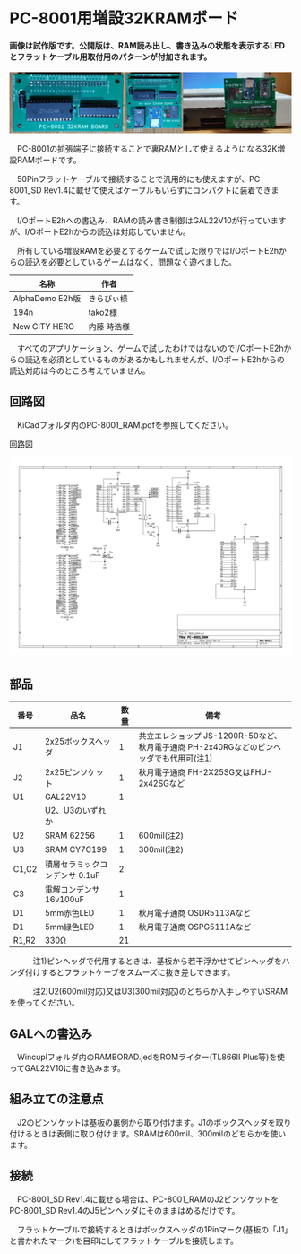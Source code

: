 # PC-8001用増設32KRAMボード

#### 画像は試作版です。公開版は、RAM読み出し、書き込みの状態を表示するLEDとフラットケーブル用取付用のパターンが付加されます。
![PC-8001_RAM](https://github.com/yanataka60/PC-8001_RAM/blob/main/jpeg/TITLE.jpg)

　PC-8001の拡張端子に接続することで裏RAMとして使えるようになる32K増設RAMボードです。

　50Pinフラットケーブルで接続することで汎用的にも使えますが、PC-8001_SD Rev1.4に載せて使えばケーブルもいらずにコンパクトに装着できます。

　I/OポートE2hへの書込み、RAMの読み書き制御はGAL22V10が行っていますが、I/OポートE2hからの読込は対応していません。

　所有している増設RAMを必要とするゲームで試した限りではI/OポートE2hからの読込を必要としているゲームはなく、問題なく遊べました。

|名称|作者|
| ------------ | ------------ |
|AlphaDemo E2h版|きらびぃ様|
|194n|tako2様|
|New CITY HERO|内藤 時浩様|

　すべてのアプリケーション、ゲームで試したわけではないのでI/OポートE2hからの読込を必須としているものがあるかもしれませんが、I/OポートE2hからの読込対応は今のところ考えていません。

## 回路図
　KiCadフォルダ内のPC-8001_RAM.pdfを参照してください。

[回路図](https://github.com/yanataka60/PC-8001_RAM/blob/main/Kicad/PC-8001_RAM.pdf)

![PC-8001_RAM](https://github.com/yanataka60/PC-8001_RAM/blob/main/Kicad/PC-8001_RAM_1.jpg)

## 部品
|番号|品名|数量|備考|
| ------------ | ------------ | ------------ | ------------ |
|J1|2x25ボックスヘッダ|1|共立エレショップ JS-1200R-50など、秋月電子通商 PH-2x40RGなどのピンヘッダでも代用可(注1)|
|J2|2x25ピンソケット|1|秋月電子通商 FH-2X25SG又はFHU-2x42SGなど|
|U1|GAL22V10|1||
||U2、U3のいずれか|||
|U2|SRAM 62256|1|600mil(注2)|
|U3|SRAM CY7C199|1|300mil(注2)|
|C1,C2|積層セラミックコンデンサ 0.1uF|2||
|C3|電解コンデンサ 16v100uF|1||
|D1|5mm赤色LED|1|秋月電子通商 OSDR5113Aなど|
|D1|5mm緑色LED|1|秋月電子通商 OSPG5111Aなど|
|R1,R2|330Ω|21||

　　　注1)ピンヘッダで代用するときは、基板から若干浮かせてピンヘッダをハンダ付けするとフラットケーブをスムーズに抜き差しできます。

　　　注2)U2(600mil対応)又はU3(300mil対応)のどちらか入手しやすいSRAMを使ってください。

## GALへの書込み
　Wincuplフォルダ内のRAMBORAD.jedをROMライター(TL866II Plus等)を使ってGAL22V10に書き込みます。

## 組み立ての注意点
　J2のピンソケットは基板の裏側から取り付けます。J1のボックスヘッダを取り付けるときは表側に取り付けます。SRAMは600mil、300milのどちらかを使います。

## 接続
　PC-8001_SD Rev1.4に載せる場合は、PC-8001_RAMのJ2ピンソケットをPC-8001_SD Rev1.4のJ5ピンヘッダにそのままはめるだけです。

　フラットケーブルで接続するときはボックスヘッダの1Pinマーク(基板の「J1」と書かれたマーク)を目印にしてフラットケーブルを接続します。
